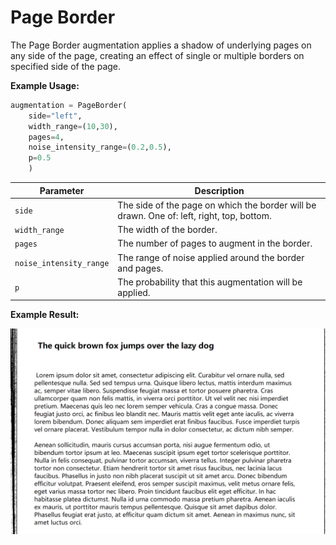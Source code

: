 # Page Border

The Page Border augmentation applies a shadow of underlying pages on any side of the page, creating an effect of single or multiple borders on specified side of the page.

**Example Usage:**

```python
augmentation = PageBorder(
	side="left",
	width_range=(10,30),
	pages=4,
	noise_intensity_range=(0.2,0.5),
	p=0.5
    )
```

| Parameter | Description |
|---|---|
| `side` | The side of the page on which the border will be drawn. One of: left, right, top, bottom. |
| `width_range` | The width of the border. |
| `pages` | The number of pages to augment in the border. |
| `noise_intensity_range` | The range of noise applied around the border and pages. |
| `p` | The probability that this augmentation will be applied. |

**Example Result:**

![Border](images/Augmentations/PageBorder.png)
